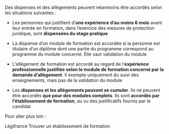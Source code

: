 Des dispenses et des allègements peuvent néanmoins être accordés selon les situations suivantes :

- Les personnes qui justifient d’**une expérience d’au moins 6 mois** avant leur entrée en formation, dans l’exercice des mesures de protection juridique, sont **dispensées du stage pratique**

- La dispense d’un module de formation est accordée si la personne est titulaire d’un diplôme dont une partie du programme correspond au programme du module concerné. Elle vaut validation du module

- L’allègement de formation est accordé au regard de l’**expérience professionnelle justifiée selon le module de formation concerné par la demande d’allègement**. Il exempte uniquement du suivi des enseignements, mais pas de la validation du module

- Les **dispenses et les allègements peuvent se cumuler**. Ils ne peuvent être accordés **que pour des modules complets**. Ils sont **accordés par l’établissement de formation**, au vu des justificatifs fournis par le candidat

Pour aller plus loin :

Légifrance
Trouver un établissement de formation
